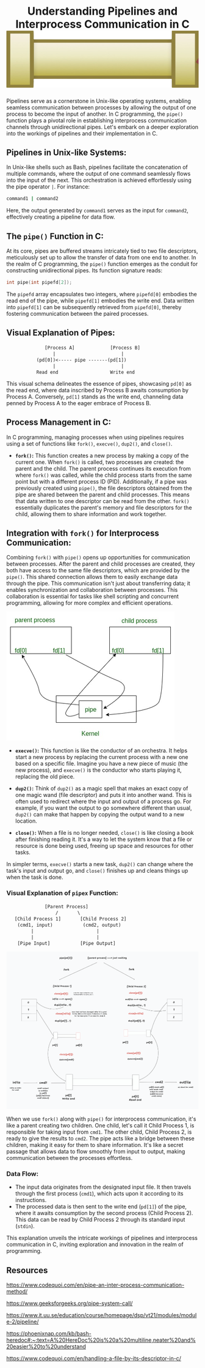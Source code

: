 <center>

# Understanding Pipelines and Interprocess Communication in C ![pipe](./pictures/pipe.png)

</center>

Pipelines serve as a cornerstone in Unix-like operating systems, enabling seamless communication between processes by allowing the output of one process to become the input of another. In C programming, the `pipe()` function plays a pivotal role in establishing interprocess communication channels through unidirectional pipes. Let's embark on a deeper exploration into the workings of pipelines and their implementation in C.

## Pipelines in Unix-like Systems:

In Unix-like shells such as Bash, pipelines facilitate the concatenation of multiple commands, where the output of one command seamlessly flows into the input of the next. This orchestration is achieved effortlessly using the pipe operator `|`. For instance:

```bash
command1 | command2
```

Here, the output generated by `command1` serves as the input for `command2`, effectively creating a pipeline for data flow.

## The `pipe()` Function in C:

At its core, pipes are buffered streams intricately tied to two file descriptors, meticulously set up to allow the transfer of data from one end to another. In the realm of C programming, the `pipe()` function emerges as the conduit for constructing unidirectional pipes. Its function signature reads:

```c
int pipe(int pipefd[2]);
```

The `pipefd` array encapsulates two integers, where `pipefd[0]` embodies the read end of the pipe, while `pipefd[1]` embodies the write end. Data written into `pipefd[1]` can be subsequently retrieved from `pipefd[0]`, thereby fostering communication between the paired processes.

## Visual Explanation of Pipes:

```
              [Process A]             [Process B]
                 |                        |
           (pd[0])<----- pipe -------(pd[1])
                 |                        |
           Read end                   Write end
```

This visual schema delineates the essence of pipes, showcasing `pd[0]` as the read end, where data inscribed by Process B awaits consumption by Process A. Conversely, `pd[1]` stands as the write end, channeling data penned by Process A to the eager embrace of Process B.

## Process Management in C:

In C programming, managing processes when using pipelines requires using a set of functions like `fork()`, `execve()`, `dup2()`, and `close()`.

- **`fork()`:** This function creates a new process by making a copy of the current one. When `fork()` is called, two processes are created: the parent and the child. The parent process continues its execution from where `fork()` was called, while the child process starts from the same point but with a different process ID (PID). Additionally, if a pipe was previously created using `pipe()`, the file descriptors obtained from the pipe are shared between the parent and child processes. This means that data written to one descriptor can be read from the other. `fork()` essentially duplicates the parent's memory and file descriptors for the child, allowing them to share information and work together.

## Integration with `fork()` for Interprocess Communication:

Combining `fork()` with `pipe()` opens up opportunities for communication between processes. After the parent and child processes are created, they both have access to the same file descriptors, which are provided by the `pipe()`. This shared connection allows them to easily exchange data through the pipe. This communication isn't just about transferring data; it enables synchronization and collaboration between processes. This collaboration is essential for tasks like shell scripting and concurrent programming, allowing for more complex and efficient operations.

![sharing-pipe](./pictures/sharing-pipe.jpg)

- **`execve()`:** This function is like the conductor of an orchestra. It helps start a new process by replacing the current process with a new one based on a specific file. Imagine you have a new piece of music (the new process), and `execve()` is the conductor who starts playing it, replacing the old piece.

- **`dup2()`:** Think of `dup2()` as a magic spell that makes an exact copy of one magic wand (file descriptor) and puts it into another wand. This is often used to redirect where the input and output of a process go. For example, if you want the output to go somewhere different than usual, `dup2()` can make that happen by copying the output wand to a new location.

- **`close()`:** When a file is no longer needed, `close()` is like closing a book after finishing reading it. It's a way to let the system know that a file or resource is done being used, freeing up space and resources for other tasks.

In simpler terms, `execve()` starts a new task, `dup2()` can change where the task's input and output go, and `close()` finishes up and cleans things up when the task is done.

### Visual Explanation of `pipex` Function:

```
              [Parent Process]
                  /       \
   [Child Process 1]       [Child Process 2]
    (cmd1, input)           (cmd2, output)
         |                       |
         |                       |
    [Pipe Input]           [Pipe Output]
```

![pipex](./pictures/pipex_digram.png)

When we use `fork()` along with `pipe()` for interprocess communication, it's like a parent creating two children. One child, let's call it Child Process 1, is responsible for taking input from `cmd1`. The other child, Child Process 2, is ready to give the results to `cmd2`. The pipe acts like a bridge between these children, making it easy for them to share information. It's like a secret passage that allows data to flow smoothly from input to output, making communication between the processes effortless.

### Data Flow:

- The input data originates from the designated input file. It then travels through the first process (`cmd1`), which acts upon it according to its instructions.
- The processed data is then sent to the write end (`pd[1]`) of the pipe, where it awaits consumption by the second process (Child Process 2). This data can be read by Child Process 2 through its standard input (`stdin`).

This explanation unveils the intricate workings of pipelines and interprocess communication in C, inviting exploration and innovation in the realm of programming.

## Resources

https://www.codequoi.com/en/pipe-an-inter-process-communication-method/

https://www.geeksforgeeks.org/pipe-system-call/

https://www.it.uu.se/education/course/homepage/dsp/vt21/modules/module-2/pipeline/

https://phoenixnap.com/kb/bash-heredoc#:~:text=A%20HereDoc%20is%20a%20multiline,neater%20and%20easier%20to%20understand

https://www.codequoi.com/en/handling-a-file-by-its-descriptor-in-c/
